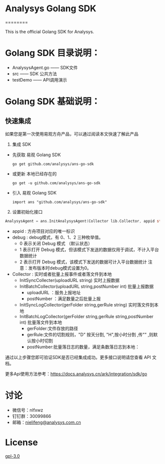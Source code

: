 # Analysys Golang SDK

========

This is the official Golang SDK for Analysys.

# Golang SDK 目录说明：

* AnalysysAgent.go —— SDK文件
* src —— SDK 公共方法
* testDemo —— API调用演示

# Golang SDK 基础说明：

## 快速集成
如果您是第一次使用易观方舟产品，可以通过阅读本文快速了解此产品
1. 集成 SDK

* 先获取 易观 Golang SDK 

      go get github.com/analysys/ans-go-sdk

* 或更新 本地已经存在的

      go get -u github.com/analysys/ans-go-sdk  

* 引入 易观 Golang SDK

      import ans "github.com/analysys/ans-go-sdk"

2. 设置初始化接口
```Go
AnalysysAgent = ans.InitAnalysysAgent(Collector lib.Collector, appid string, debugMode int)
```
* appid : 方舟项目对应的唯一标识
* debug : debug模式，有 0、1、2 三种枚举值。
    * 0 表示关闭 Debug 模式 （默认状态）
    * 1 表示打开 Debug 模式，但该模式下发送的数据仅用于调试，不计入平台数据统计
    * 2 表示打开 Debug 模式，该模式下发送的数据可计入平台数据统计 注意：发布版本时debug模式设置为0。
* Collector : 实时或者批量上报事件或者落文件到本地
    * InitSyncCollecter(uploadURL string)  实时上报数据
    * InitBatchCollector(uploadURL string,postNumber int) 批量上报数据
        * uploadURL ：服务上报地址
        * postNumber ：满足数量之后批量上报
    * InitSyncLogCollector(gerFolder string,gerRule string) 实时落文件到本地
    * InitBatchLogCollector(gerFolder string,gerRule string,postNumber int) 批量落文件到本地
        * gerFolder:文件存放的路径
        * gerRule:文件的切割规则，"D" 按天分割, "H",按小时分割 ,传"" ,则默认按小时切割
        * postNumber:批量落日志的数量，满足条数落日志到本地：


通过以上步骤您即可验证SDK是否已经集成成功。更多接口说明请您查看 API 文档。

更多Api使用方法参考：https://docs.analysys.cn/ark/integration/sdk/go

# 讨论
* 微信号：nlfxwz
* 钉钉群：30099866
* 邮箱：nielifeng@analysys.com.cn
  

# License

[gpl-3.0](https://www.gnu.org/licenses/gpl-3.0.txt)

